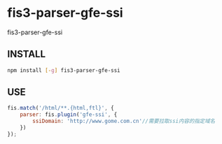 # fis3-parser-gfe-ssi
fis3-parser-gfe-ssi


## INSTALL

```bash
npm install [-g] fis3-parser-gfe-ssi
```

## USE

```js
fis.match('/html/**.{html,ftl}', {
    parser: fis.plugin('gfe-ssi', {
        ssiDomain: 'http://www.gome.com.cn'//需要拉取ssi内容的指定域名
    })
});
```